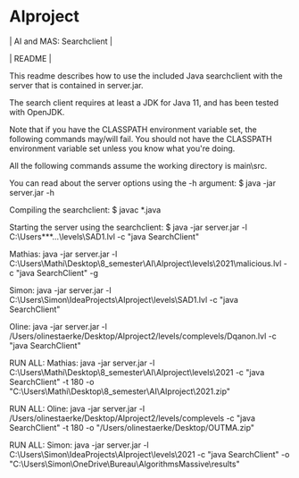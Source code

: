 # AIproject

|                AI and MAS: Searchclient               |

|                        README                         |

This readme describes how to use the included Java searchclient with the server that is contained in server.jar.

The search client requires at least a JDK for Java 11, and has been tested with OpenJDK.

Note that if you have the CLASSPATH environment variable set, the following commands may/will fail.
You should not have the CLASSPATH environment variable set unless you know what you're doing.

All the following commands assume the working directory is main\src.

You can read about the server options using the -h argument:
    $ java -jar server.jar -h

Compiling the searchclient:
    $ javac *.java

Starting the server using the searchclient:
    $ java -jar server.jar -l C:\Users\***\...\levels\SAD1.lvl -c "java SearchClient"

Mathias:
java -jar server.jar -l C:\Users\Mathi\Desktop\8_semester\AI\AIproject\levels\2021\malicious.lvl -c "java SearchClient" -g

Simon:
java -jar server.jar -l C:\Users\Simon\IdeaProjects\AIproject\levels\SAD1.lvl -c "java SearchClient"

Oline:
java -jar server.jar -l /Users/olinestaerke/Desktop/AIproject2/levels/complevels/Dqanon.lvl -c "java SearchClient"

RUN ALL:
Mathias:
java -jar server.jar -l C:\Users\Mathi\Desktop\8_semester\AI\AIproject\levels\2021 -c "java SearchClient" -t 180 -o "C:\Users\Mathi\Desktop\8_semester\AI\AIproject\2021.zip"

RUN ALL:
Oline:
java -jar server.jar -l /Users/olinestaerke/Desktop/AIproject2/levels/complevels -c "java SearchClient" -t 180 -o "/Users/olinestaerke/Desktop/OUTMA.zip"

RUN ALL:
Simon:
java -jar server.jar -l C:\Users\Simon\IdeaProjects\AIproject\levels\2021 -c "java SearchClient" -o "C:\Users\Simon\OneDrive\Bureau\AlgorithmsMassive\results"